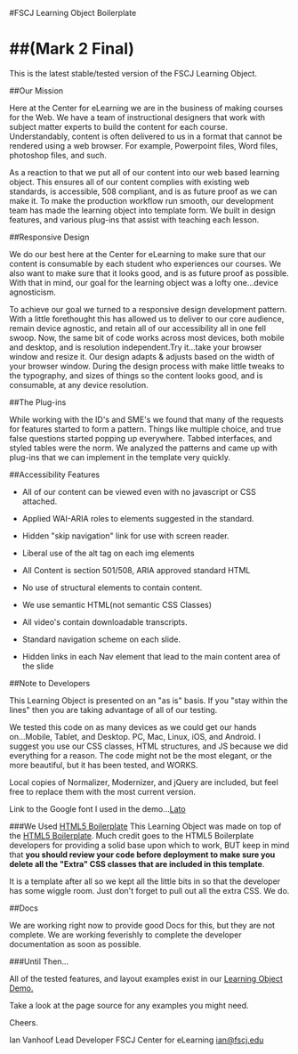 #FSCJ Learning Object Boilerplate 

##(Mark 2 Final)
==========

This is the latest stable/tested version of the FSCJ Learning Object. 

##Our Mission

Here at the Center for eLearning we are in the business of making courses for the Web. We have a team of instructional designers that work with subject matter experts to build the content for each course. Understandably, content is often delivered to us in a format that cannot be rendered using a web browser. For example, Powerpoint files, Word files, photoshop files, and such.

As a reaction to that we put all of our content into our web based learning object. This ensures all of our content complies with existing web standards, is accessible, 508 compliant, and is as future proof as we can make it. To make the production workflow run smooth, our development team has made the learning object into template form. We built in design features, and various plug-ins that assist with teaching each lesson.

##Responsive Design

We do our best here at the Center for eLearning to make sure that our content is consumable by each student who experiences our courses. We also want to make sure that it looks good, and is as future proof as possible. With that in mind, our goal for the learning object was a lofty one…device agnosticism.

To achieve our goal we turned to a responsive design development pattern. With a little forethought this has allowed us to deliver to our core audience, remain device agnostic, and retain all of our accessibility all in one fell swoop. Now, the same bit of code works across most devices, both mobile and desktop, and is resolution independent.Try it…take your browser window and resize it. Our design adapts & adjusts based on the width of your browser window. During the design process with make little tweaks to the typography, and sizes of things so the content looks good, and is consumable, at any device resolution.

##The Plug-ins

While working with the ID's and SME's we found that many of the requests for features started to form a pattern. Things like multiple choice, and true false questions started popping up everywhere. Tabbed interfaces, and styled tables were the norm. We analyzed the patterns and came up with plug-ins that we can implement in the template very quickly.

##Accessibility Features

- All of our content can be viewed even with no javascript or CSS attached.

- Applied WAI-ARIA roles to elements suggested in the standard.

- Hidden "skip navigation" link for use with screen reader.

- Liberal use of the alt tag on each img elements

- All Content is section 501/508, ARIA approved standard HTML

- No use of structural elements to contain content.

- We use semantic HTML(not semantic CSS Classes)

- All video's contain downloadable transcripts.

- Standard navigation scheme on each slide.

- Hidden links in each Nav element that lead to the main content area of the slide

##Note to Developers

This Learning Object is presented on an "as is" basis. If you "stay within the lines" then you are taking advantage of all of our testing. 

We tested this code on as many devices as we could get our hands on...Mobile, Tablet, and Desktop. PC, Mac, Linux, iOS, and Android. I suggest you use our CSS classes, HTML structures, and JS because we did everything for a reason. The code might not be the most elegant, or the more beautiful, but it has been tested, and WORKS. 

Local copies of Normalizer, Modernizer, and jQuery are included, but feel free to replace them with the most current version.

Link to the Google font I used in the demo...[Lato](http://www.google.com/fonts/specimen/Lato) 

###We Used [HTML5 Boilerplate](http://html5boilerplate.com/)
This Learning Object was made on top of the [HTML5 Boilerplate](http://html5boilerplate.com/). Much credit goes to the HTML5 Boilerplate developers for providing a solid base upon which to work, BUT keep in mind that **you should review your code before deployment to make sure you delete all the "Extra" CSS classes that are included in this template**.

It is a template after all so we kept all the little bits in so that the developer has some wiggle room. Just don't forget to pull out all the extra CSS. We do. 

##Docs

We are working right now to provide good Docs for this, but they are not complete. We are working feverishly to complete the developer documentation as soon as possible. 

###Until Then...

All of the tested features, and layout examples exist in our [Learning Object Demo.](http://cel.fscj.edu/LO-dev/CEL-LO-mark2-demo-SME/index.html)  

Take a look at the page source for any examples you might need. 

Cheers.

Ian Vanhoof
Lead Developer
FSCJ Center for eLearning
ian@fscj.edu 
